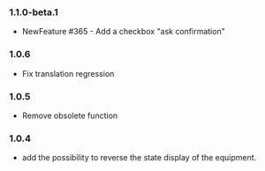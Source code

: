 ### 1.1.0-beta.1
* NewFeature #365 - Add a checkbox "ask confirmation"

### 1.0.6
* Fix translation regression

### 1.0.5
* Remove obsolete function

### 1.0.4
* add the possibility to reverse the state display of the equipment.